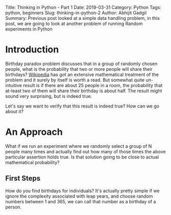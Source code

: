 Title: Thinking in Python - Part 1
Date: 2019-03-31
Category: Python
Tags: python, beginners
Slug: thinking-in-python-2
Author: Abhijit Gadgil
Summary: Previous post looked at a simple data handling problem, in this post, we are going to look at another problem of running Random experiments in Python

# Introduction

Birthday paradox problem discusses that in a group of randomly chosen people, what is the probability that two or more people will share their birthdays? [Wikipedia]() has got an extensive mathematical treatment of the problem and it surely by itself is worth a read. But somewhat quite un-intuitive result is if there are about 25 people in a room, the probability that at-least two of them will share their birthday is about half. The result might sound very surprising, but is indeed true.

Let's say we want to verify that this result is indeed true? How can we go about it?

# An Approach

What if we run an experiment where we randomly select a group of N people many times and actually find out how many of those times the above particular assertion holds true. Is that solution going to be close to actual mathematical probability?


## First Steps

How do you find birthdays for individuals? It's actually pretty simple if we ignore the complexity associated with leap years, and choose random numbers between 1 and 365, we can call that number as a birthday of a person.
